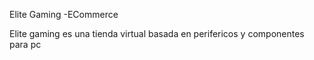 Elite Gaming -ECommerce

Elite gaming es una tienda virtual basada en perifericos y componentes para pc
